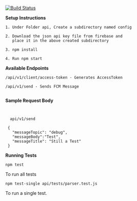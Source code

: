 [![Build Status](https://travis-ci.org/dita-dev-team/my-portal-api.svg?branch=master)](https://travis-ci.org/dita-dev-team/my-portal-api)

**Setup Instructions**

```
1. Under Folder api, Create a subdirectory named config

2. Download the json api key file from firebase and 
   place it in the above created subdirectory

3. npm install

4. Run npm start   
```
**Available Endpoints**
```
/api/v1/client/access-token - Generates AccessToken

/api/v1/send - Sends FCM Message


```

**Sample Request Body**
```
  
  
  api/v1/send
   
 {
   "messageTopic": "debug",
   "messageBody":"Test",
   "messageTitle": "Still a Test"
 } 
 ```
 
 **Running Tests**
```
npm test
```
To run all tests
```
npm test-single api/tests/parser.test.js
```
To run a single test.
